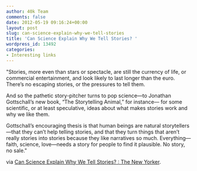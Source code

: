 ```yaml
---
author: 40k Team
comments: false
date: 2012-05-19 09:16:24+00:00
layout: post
slug: can-science-explain-why-we-tell-stories
title: 'Can Science Explain Why We Tell Stories? '
wordpress_id: 13492
categories:
- Interesting links
---
```


"Stories, more even than stars or spectacle, are still the currency of life, or commercial entertainment, and look likely to last longer than the euro. There’s no escaping stories, or the pressures to tell them.

And so the pathetic story-pitcher turns to pop science—to Jonathan Gottschall’s new book, “The Storytelling Animal,” for instance— for some scientific, or at least speculative, ideas about what makes stories work and why we like them.

Gottschall’s encouraging thesis is that human beings are natural storytellers—that they can’t help telling stories, and that they turn things that aren’t really stories into stories because they like narratives so much. Everything—faith, science, love—needs a story for people to find it plausible. No story, no sale."

via [Can Science Explain Why We Tell Stories? : The New Yorker](http://www.newyorker.com/online/blogs/books/2012/05/can-science-explain-why-we-tell-stories.html?printable=true).
